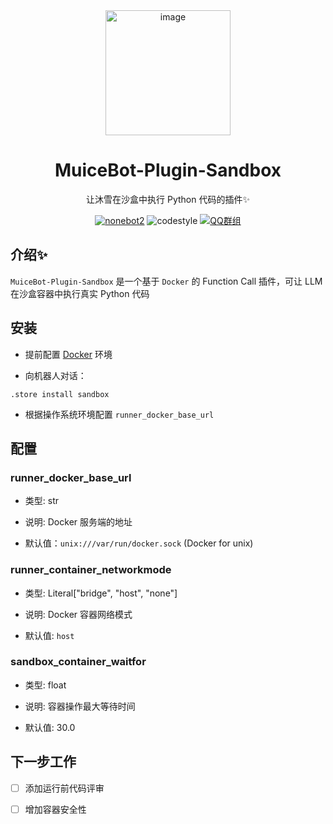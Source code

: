 <div align=center>
  <img width=200 src="https://bot.snowy.moe/logo.png"  alt="image"/>
  <h1 align="center">MuiceBot-Plugin-Sandbox</h1>
  <p align="center">让沐雪在沙盒中执行 Python 代码的插件✨</p>
</div>
<div align=center>
  <a href="https://nonebot.dev/"><img src="https://img.shields.io/badge/nonebot-2-red" alt="nonebot2"></a>
  <img src="https://img.shields.io/badge/Code%20Style-Black-121110.svg" alt="codestyle">
  <a href='https://qm.qq.com/q/lybolwibYW'><img src="https://img.shields.io/badge/QQ群-MuiceHouse-blue" alt="QQ群组"></a>
</div>

## 介绍✨

`MuiceBot-Plugin-Sandbox` 是一个基于 `Docker` 的 Function Call 插件，可让 LLM 在沙盒容器中执行真实 Python 代码

## 安装

- 提前配置 [Docker](https://www.docker.com/) 环境

- 向机器人对话：

```
.store install sandbox
```

- 根据操作系统环境配置 `runner_docker_base_url`

## 配置

### runner_docker_base_url

- 类型: str

- 说明: Docker 服务端的地址

- 默认值：`unix:///var/run/docker.sock` (Docker for unix)

### runner_container_networkmode

- 类型: Literal["bridge", "host", "none"]

- 说明: Docker 容器网络模式

- 默认值: `host`

### sandbox_container_waitfor

- 类型: float

- 说明: 容器操作最大等待时间

- 默认值: 30.0

## 下一步工作

- [ ] 添加运行前代码评审

- [ ] 增加容器安全性
